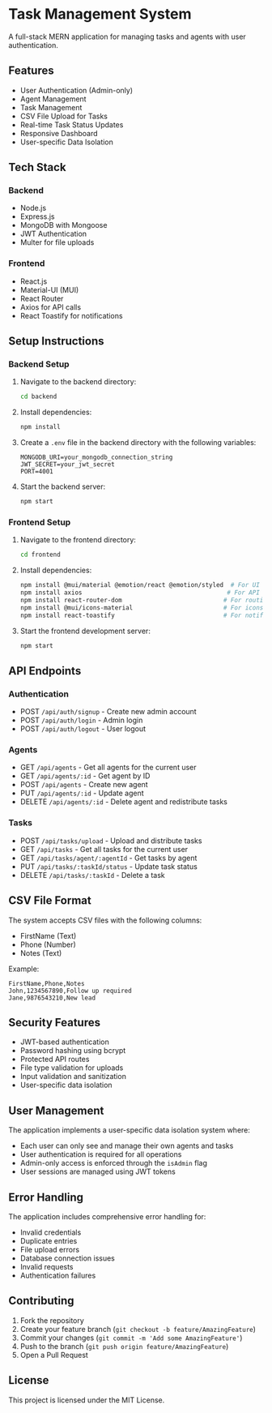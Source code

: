 # Task Management System

A full-stack MERN application for managing tasks and agents with user authentication.

## Features

- User Authentication (Admin-only)
- Agent Management
- Task Management
- CSV File Upload for Tasks
- Real-time Task Status Updates
- Responsive Dashboard
- User-specific Data Isolation

## Tech Stack

### Backend
- Node.js
- Express.js
- MongoDB with Mongoose
- JWT Authentication
- Multer for file uploads

### Frontend
- React.js
- Material-UI (MUI)
- React Router
- Axios for API calls
- React Toastify for notifications

## Setup Instructions

### Backend Setup

1. Navigate to the backend directory:
   ```bash
   cd backend
   ```

2. Install dependencies:
   ```bash
   npm install
   ```

3. Create a `.env` file in the backend directory with the following variables:
   ```
   MONGODB_URI=your_mongodb_connection_string
   JWT_SECRET=your_jwt_secret
   PORT=4001
   ```

4. Start the backend server:
   ```bash
   npm start
   ```

### Frontend Setup

1. Navigate to the frontend directory:
   ```bash
   cd frontend
   ```

2. Install dependencies:
   ```bash
   npm install @mui/material @emotion/react @emotion/styled  # For UI components
   npm install axios                                        # For API calls
   npm install react-router-dom                            # For routing
   npm install @mui/icons-material                         # For icons
   npm install react-toastify                              # For notifications
   ```

3. Start the frontend development server:
   ```bash
   npm start
   ```

## API Endpoints

### Authentication
- POST `/api/auth/signup` - Create new admin account
- POST `/api/auth/login` - Admin login
- POST `/api/auth/logout` - User logout

### Agents
- GET `/api/agents` - Get all agents for the current user
- GET `/api/agents/:id` - Get agent by ID
- POST `/api/agents` - Create new agent
- PUT `/api/agents/:id` - Update agent
- DELETE `/api/agents/:id` - Delete agent and redistribute tasks

### Tasks
- POST `/api/tasks/upload` - Upload and distribute tasks
- GET `/api/tasks` - Get all tasks for the current user
- GET `/api/tasks/agent/:agentId` - Get tasks by agent
- PUT `/api/tasks/:taskId/status` - Update task status
- DELETE `/api/tasks/:taskId` - Delete a task

## CSV File Format

The system accepts CSV files with the following columns:
- FirstName (Text)
- Phone (Number)
- Notes (Text)

Example:
```csv
FirstName,Phone,Notes
John,1234567890,Follow up required
Jane,9876543210,New lead
```

## Security Features

- JWT-based authentication
- Password hashing using bcrypt
- Protected API routes
- File type validation for uploads
- Input validation and sanitization
- User-specific data isolation

## User Management

The application implements a user-specific data isolation system where:
- Each user can only see and manage their own agents and tasks
- User authentication is required for all operations
- Admin-only access is enforced through the `isAdmin` flag
- User sessions are managed using JWT tokens

## Error Handling

The application includes comprehensive error handling for:
- Invalid credentials
- Duplicate entries
- File upload errors
- Database connection issues
- Invalid requests
- Authentication failures

## Contributing

1. Fork the repository
2. Create your feature branch (`git checkout -b feature/AmazingFeature`)
3. Commit your changes (`git commit -m 'Add some AmazingFeature'`)
4. Push to the branch (`git push origin feature/AmazingFeature`)
5. Open a Pull Request

## License

This project is licensed under the MIT License. 